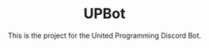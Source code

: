<b><h1 align = "Center">UPBot</h1></b> 
<p align = "Center">This is the project for the United Programming Discord Bot.</p>


